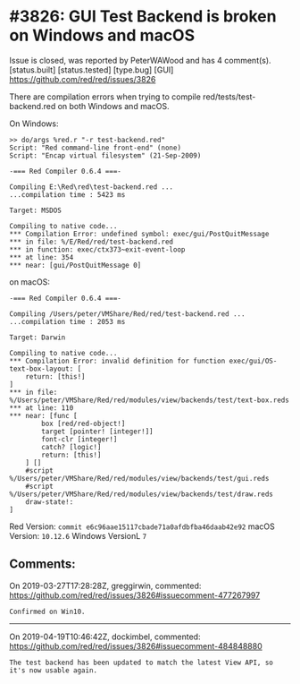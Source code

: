 
#3826: GUI Test Backend is broken on Windows and macOS
================================================================================
Issue is closed, was reported by PeterWAWood and has 4 comment(s).
[status.built] [status.tested] [type.bug] [GUI]
<https://github.com/red/red/issues/3826>



There are compilation errors when trying to compile red/tests/test-backend.red on both Windows and macOS.

On Windows:
```text
>> do/args %red.r "-r test-backend.red"
Script: "Red command-line front-end" (none)
Script: "Encap virtual filesystem" (21-Sep-2009)

-=== Red Compiler 0.6.4 ===-

Compiling E:\Red\red\test-backend.red ...
...compilation time : 5423 ms

Target: MSDOS

Compiling to native code...
*** Compilation Error: undefined symbol: exec/gui/PostQuitMessage
*** in file: %/E/Red/red/test-backend.red
*** in function: exec/ctx373~exit-event-loop
*** at line: 354
*** near: [gui/PostQuitMessage 0]
```

on macOS:
```text
-=== Red Compiler 0.6.4 ===- 

Compiling /Users/peter/VMShare/Red/red/test-backend.red ...
...compilation time : 2053 ms

Target: Darwin 

Compiling to native code...
*** Compilation Error: invalid definition for function exec/gui/OS-text-box-layout: [
    return: [this!]
] 
*** in file: %/Users/peter/VMShare/Red/red/modules/view/backends/test/text-box.reds 
*** at line: 110 
*** near: [func [
        box [red/red-object!] 
        target [pointer! [integer!]] 
        font-clr [integer!] 
        catch? [logic!] 
        return: [this!]
    ] [] 
    #script %/Users/peter/VMShare/Red/red/modules/view/backends/test/gui.reds 
    #script %/Users/peter/VMShare/Red/red/modules/view/backends/test/draw.reds 
    draw-state!:
]
```

Red Version: `commit e6c96aae15117cbade71a0afdbfba46daab42e92`
macOS Version: `10.12.6`
Windows VersionL `7`




Comments:
--------------------------------------------------------------------------------

On 2019-03-27T17:28:28Z, greggirwin, commented:
<https://github.com/red/red/issues/3826#issuecomment-477267997>

    Confirmed on Win10.

--------------------------------------------------------------------------------

On 2019-04-19T10:46:42Z, dockimbel, commented:
<https://github.com/red/red/issues/3826#issuecomment-484848880>

    The test backend has been updated to match the latest View API, so it's now usable again.

